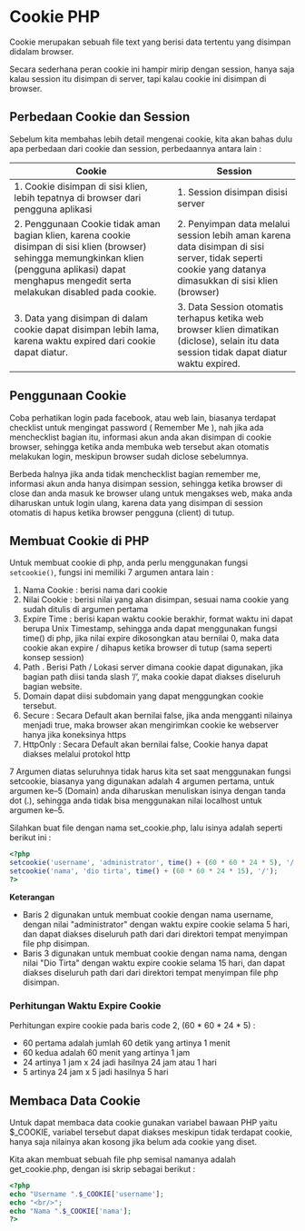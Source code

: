 # Cookie PHP

Cookie merupakan sebuah file text yang berisi data tertentu yang disimpan didalam browser.

Secara sederhana peran cookie ini hampir mirip dengan session, hanya saja kalau session itu disimpan di server, tapi kalau cookie ini disimpan di browser. 

## Perbedaan  Cookie dan Session

Sebelum kita membahas lebih detail mengenai cookie, kita akan bahas dulu apa perbedaan dari cookie dan session, perbedaannya antara lain :

|Cookie|Session|
|---|---|
|1. Cookie disimpan di sisi klien, lebih tepatnya di browser dari pengguna aplikasi |1. Session disimpan disisi server |
|2. Penggunaan Cookie tidak aman bagian klien, karena cookie disimpan di sisi klien (browser) sehingga memungkinkan klien (pengguna aplikasi) dapat menghapus mengedit serta melakukan disabled pada cookie. |2. Penyimpan data melalui session lebih aman karena data disimpan di sisi server, tidak seperti cookie yang datanya dimasukkan di sisi klien (browser) |
|3. Data yang disimpan di dalam cookie dapat disimpan lebih lama, karena waktu expired dari cookie dapat diatur. |3. Data Session otomatis terhapus ketika web browser klien dimatikan (diclose), selain itu data session tidak dapat diatur waktu expired. |

## Penggunaan Cookie

Coba perhatikan login pada facebook, atau web lain, biasanya terdapat checklist untuk mengingat password ( Remember Me ), nah jika ada menchecklist bagian itu, informasi akun anda akan disimpan di cookie browser, sehingga ketika anda membuka web tersebut akan otomatis melakukan login, meskipun browser sudah diclose sebelumnya.

Berbeda halnya jika anda tidak menchecklist bagian remember me, informasi akun anda hanya disimpan session, sehingga ketika browser di close dan anda masuk ke browser ulang untuk mengakses web, maka anda diharuskan untuk login ulang, karena data yang disimpan di session otomatis di hapus ketika browser pengguna (client) di tutup.

## Membuat Cookie di PHP

Untuk membuat cookie di php, anda perlu menggunakan fungsi ```setcookie()```, fungsi ini memiliki 7 argumen antara lain :
1. Nama Cookie : berisi nama dari cookie
2. Nilai Cookie : berisi nilai yang akan disimpan, sesuai nama cookie yang sudah ditulis di argumen pertama
3. Expire Time : berisi kapan waktu cookie berakhir, format waktu ini dapat berupa Unix Timestamp, sehingga anda dapat menggunakan fungsi time() di php, jika nilai expire dikosongkan atau bernilai 0, maka data cookie akan expire / dihapus ketika browser di tutup (sama seperti konsep session)
4. Path . Berisi Path / Lokasi server dimana cookie dapat digunakan, jika bagian path diisi tanda slash ‘/’, maka cookie dapat diakses diseluruh bagian website.
5. Domain dapat diisi subdomain yang dapat menggungkan cookie tersebut.
6. Secure : Secara Default akan bernilai false, jika anda mengganti nilainya menjadi true, maka browser akan mengirimkan cookie ke webserver hanya jika koneksinya https
7. HttpOnly : Secara Default akan bernilai false, Cookie hanya dapat diakses melalui protokol http

7 Argumen diatas seluruhnya tidak harus kita set saat menggunakan fungsi setcookie, biasanya yang digunakan adalah 4 argumen pertama, untuk argumen ke–5 (Domain) anda diharuskan menuliskan isinya dengan tanda dot (.), sehingga anda tidak bisa menggunakan nilai localhost untuk argumen ke–5.

Silahkan buat file dengan nama set_cookie.php, lalu isinya adalah seperti berikut ini :

```php
<?php
setcookie('username', 'administrator', time() + (60 * 60 * 24 * 5), '/');
setcookie('nama', 'dio tirta', time() + (60 * 60 * 24 * 15), '/');
?>
```

**Keterangan**
- Baris 2 digunakan untuk membuat cookie dengan nama username, dengan nilai "administrator" dengan waktu expire cookie selama 5 hari, dan dapat diakses diseluruh path dari dari direktori tempat menyimpan file php disimpan.
- Baris 3 digunakan untuk membuat cookie dengan nama nama, dengan nilai "Dio Tirta" dengan waktu expire cookie selama 15 hari, dan dapat diakses diseluruh path dari dari direktori tempat menyimpan file php disimpan.

### Perhitungan Waktu Expire Cookie
Perhitungan expire cookie pada baris code 2, (60 * 60 * 24 * 5) :

- 60 pertama adalah jumlah 60 detik yang artinya 1 menit
- 60 kedua adalah 60 menit yang artinya 1 jam
- 24 artinya 1 jam x 24 jadi hasilnya 24 jam atau 1 hari
- 5 artinya 24 jam x 5 jadi hasilnya 5 hari

## Membaca Data Cookie

Untuk dapat membaca data cookie gunakan variabel bawaan PHP yaitu $_COOKIE, variabel tersebut dapat diakses meskipun tidak terdapat cookie, hanya saja nilainya akan kosong jika belum ada cookie yang diset.

Kita akan membuat sebuah file php semisal namanya adalah get_cookie.php, dengan isi skrip sebagai berikut :

```php
<?php 
echo "Username ".$_COOKIE['username'];
echo "<br/>";
echo "Nama ".$_COOKIE['nama'];
?>
```